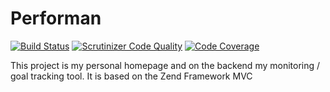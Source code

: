 # Performan

[![Build Status](https://api.travis-ci.org/andrehebben/performan.svg?branch=master)](https://travis-ci.org/andrehebben/performan)
[![Scrutinizer Code Quality](https://scrutinizer-ci.com/g/andrehebben/performan/badges/quality-score.png?b=master)](https://scrutinizer-ci.com/g/andrehebben/performan/?branch=master)
[![Code Coverage](https://scrutinizer-ci.com/g/andrehebben/performan/badges/coverage.png?b=master)](https://scrutinizer-ci.com/g/andrehebben/performan/?branch=master)

This project is my personal homepage and on the backend my monitoring / goal tracking tool. 
It is based on the Zend Framework MVC
